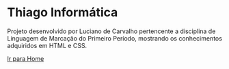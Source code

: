 <h1>Thiago Informática</h1>

<p>Projeto desenvolvido por Luciano de Carvalho pertencente a disciplina de Linguagem de Marcação do Primeiro Período,
mostrando os conhecimentos adquiridos em HTML e CSS.</p>

<a href="./home">Ir para Home</a>
